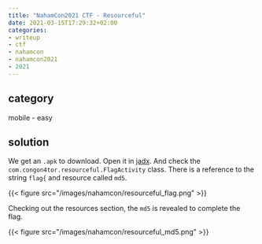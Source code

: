 ```yaml
---
title: "NahamCon2021 CTF - Resourceful"
date: 2021-03-15T17:29:32+02:00
categories:
- writeup
- ctf
- nahamcon
- nahamcon2021
- 2021
---
```


## category

mobile - easy

## solution

We get an `.apk` to download. Open it in [jadx](https://github.com/skylot/jadx). And check the `com.congon4tor.resourceful.FlagActivity` class. There is a reference to the string `flag{` and resource called `md5`.

{{< figure src="/images/nahamcon/resourceful_flag.png" >}}

Checking out the resources section, the `md5` is revealed to complete the flag.

{{< figure src="/images/nahamcon/resourceful_md5.png" >}}
